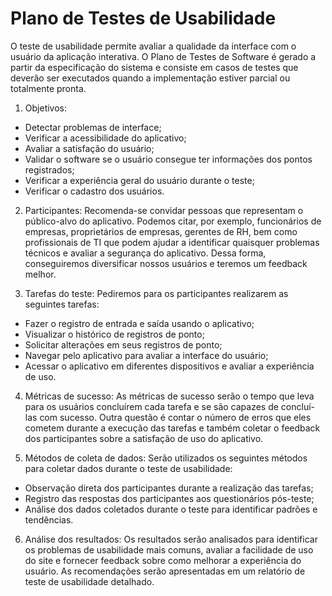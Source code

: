 # Plano de Testes de Usabilidade

O teste de usabilidade permite avaliar a qualidade da interface com o usuário da aplicação interativa. O Plano de Testes de Software é gerado a partir da especificação do sistema e consiste em casos de testes que deverão ser executados quando a implementação estiver parcial ou totalmente pronta.

1. Objetivos:
   
-	Detectar problemas de interface;
-	Verificar a acessibilidade do aplicativo;
-	Avaliar a satisfação do usuário;
-	Validar o software se o usuário consegue ter informações dos pontos registrados;
-	Verificar a experiência geral do usuário durante o teste;
-	Verificar o cadastro dos usuários.

2. Participantes:
Recomenda-se convidar pessoas que representam o público-alvo do aplicativo. Podemos citar, por exemplo, funcionários de empresas, proprietários de empresas, gerentes de RH, bem como profissionais de TI que podem ajudar a identificar quaisquer problemas técnicos e avaliar a segurança do aplicativo. Dessa forma, conseguiremos diversificar nossos usuários e teremos um feedback melhor.

3. Tarefas do teste: 
Pediremos para os participantes realizarem as seguintes tarefas:

-	Fazer o registro de entrada e saída usando o aplicativo;
-	Visualizar o histórico de registros de ponto;
-	Solicitar alterações em seus registros de ponto;
-	Navegar pelo aplicativo para avaliar a interface do usuário;
-	Acessar o aplicativo em diferentes dispositivos e avaliar a experiência de uso.

4. Métricas de sucesso: 
As métricas de sucesso serão o tempo que leva para os usuários concluírem cada tarefa e se são capazes de concluí-las com sucesso.  Outra questão é contar o número de erros que eles cometem durante a execução das tarefas e também coletar o feedback dos participantes sobre a satisfação de uso do aplicativo.

5. Métodos de coleta de dados: 
Serão utilizados os seguintes métodos para coletar dados durante o teste de usabilidade:

-	Observação direta dos participantes durante a realização das tarefas;
-	Registro das respostas dos participantes aos questionários pós-teste;
-	Análise dos dados coletados durante o teste para identificar padrões e tendências.

6. Análise dos resultados: 
Os resultados serão analisados para identificar os problemas de usabilidade mais comuns, avaliar a facilidade de uso do site e fornecer feedback sobre como melhorar a experiência do usuário. As recomendações serão apresentadas em um relatório de teste de usabilidade detalhado.

